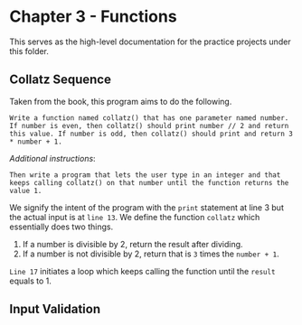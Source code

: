 # Chapter 3 - Functions

This serves as the high-level documentation for the practice projects under this folder.

## Collatz Sequence

Taken from the book, this program aims to do the following.

`Write a function named collatz() that has one parameter named number. If number is even, then collatz() should print number // 2 and return this value. If number is odd, then collatz() should print and return 3 * number + 1.`

_Additional instructions_:

`Then write a program that lets the user type in an integer and that keeps calling collatz() on that number until the function returns the value 1.`

We signify the intent of the program with the `print` statement at line 3 but the actual input is at `line 13`. We define the function `collatz` which essentially does two things.

1. If a number is divisible by 2, return the result after dividing.
2. If a number is not divisible by 2, return that is `3` times the `number + 1`.

`Line 17` initiates a loop which keeps calling the function until the `result` equals to 1.

## Input Validation
